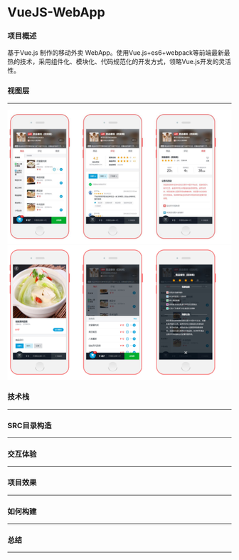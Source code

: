 # VueJS-WebApp

### 项目概述 
基于Vue.js 制作的移动外卖 WebApp。使用Vue.js+es6+webpack等前端最新最热的技术，采用组件化、模块化、代码规范化的开发方式，领略Vue.js开发的灵活性。
### 视图层 
---
![视图层预览](https://github.com/EricWeii/IMG/blob/master/preview/%E6%89%8B%E6%9C%BA%E6%95%88%E6%9E%9C%E5%9B%BE2-T2.jpg)
![视图层预览](https://github.com/EricWeii/IMG/blob/master/preview/%E6%89%8B%E6%9C%BA%E6%95%88%E6%9E%9C%E5%9B%BE3.jpg)
### 技术栈 
---
### SRC目录构造 
---
### 交互体验 
---
### 项目效果 
---
### 如何构建 
---
### 总结 
---









